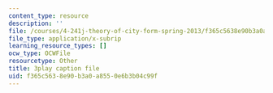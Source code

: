 ```yaml
---
content_type: resource
description: ''
file: /courses/4-241j-theory-of-city-form-spring-2013/f365c5638e90b3a0a8550e6b3b04c99f_oBKDFgLoR9o.srt
file_type: application/x-subrip
learning_resource_types: []
ocw_type: OCWFile
resourcetype: Other
title: 3play caption file
uid: f365c563-8e90-b3a0-a855-0e6b3b04c99f
---
```

